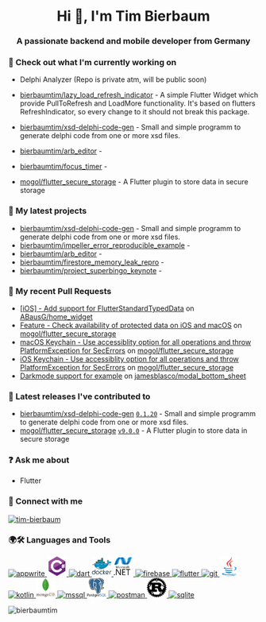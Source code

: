 <h1 align="center">Hi 👋, I'm Tim Bierbaum</h1>
<h3 align="center">A passionate backend and mobile developer from Germany</h3>

### 👷 Check out what I'm currently working on
- Delphi Analyzer (Repo is private atm, will be public soon)

- [bierbaumtim/lazy_load_refresh_indicator](https://github.com/bierbaumtim/lazy_load_refresh_indicator) - A simple Flutter Widget which provide PullToRefresh and LoadMore functionality. It&#39;s based on flutters RefreshIndicator, so every change to it should not break this package.
- [bierbaumtim/xsd-delphi-code-gen](https://github.com/bierbaumtim/xsd-delphi-code-gen) - Small and simple programm to generate delphi code from one or more xsd files.
- [bierbaumtim/arb_editor](https://github.com/bierbaumtim/arb_editor) - 
- [bierbaumtim/focus_timer](https://github.com/bierbaumtim/focus_timer) - 
- [mogol/flutter_secure_storage](https://github.com/mogol/flutter_secure_storage) - A Flutter plugin to store data in secure storage

### 🌱 My latest projects

- [bierbaumtim/xsd-delphi-code-gen](https://github.com/bierbaumtim/xsd-delphi-code-gen) - Small and simple programm to generate delphi code from one or more xsd files.
- [bierbaumtim/impeller_error_reproducible_example](https://github.com/bierbaumtim/impeller_error_reproducible_example) - 
- [bierbaumtim/arb_editor](https://github.com/bierbaumtim/arb_editor) - 
- [bierbaumtim/firestore_memory_leak_repro](https://github.com/bierbaumtim/firestore_memory_leak_repro) - 
- [bierbaumtim/project_superbingo_keynote](https://github.com/bierbaumtim/project_superbingo_keynote) - 

### 🔨 My recent Pull Requests

- [[iOS] - Add support for FlutterStandardTypedData](https://github.com/ABausG/home_widget/pull/197) on [ABausG/home_widget](https://github.com/ABausG/home_widget)
- [Feature - Check availability of protected data on iOS and macOS](https://github.com/mogol/flutter_secure_storage/pull/629) on [mogol/flutter_secure_storage](https://github.com/mogol/flutter_secure_storage)
- [macOS Keychain - Use accessiblity option for all operations and throw PlatformException for SecErrors](https://github.com/mogol/flutter_secure_storage/pull/628) on [mogol/flutter_secure_storage](https://github.com/mogol/flutter_secure_storage)
- [iOS Keychain - Use accessiblity option for all operations and throw PlatformException for SecErrors](https://github.com/mogol/flutter_secure_storage/pull/602) on [mogol/flutter_secure_storage](https://github.com/mogol/flutter_secure_storage)
- [Darkmode support for example](https://github.com/jamesblasco/modal_bottom_sheet/pull/232) on [jamesblasco/modal_bottom_sheet](https://github.com/jamesblasco/modal_bottom_sheet)

### 🔭 Latest releases I've contributed to

- [bierbaumtim/xsd-delphi-code-gen](https://github.com/bierbaumtim/xsd-delphi-code-gen) [`0.1.20`](https://github.com/bierbaumtim/xsd-delphi-code-gen/releases/tag/0.1.20) - Small and simple programm to generate delphi code from one or more xsd files.
- [mogol/flutter_secure_storage](https://github.com/mogol/flutter_secure_storage) [`v9.0.0`](https://github.com/mogol/flutter_secure_storage/releases/tag/v9.0.0) - A Flutter plugin to store data in secure storage

### ❓ Ask me about
- Flutter

### 📲 Connect with me
<a href="https://linkedin.com/in/tim-bierbaum" target="blank">
    <img align="center" src="https://raw.githubusercontent.com/rahuldkjain/github-profile-readme-generator/master/src/images/icons/Social/linked-in-alt.svg" alt="tim-bierbaum" height="30" width="40" />
</a>

### 🌍🛠️ Languages and Tools
<p align="left"> 
    <a href="https://appwrite.io" target="_blank" rel="noreferrer"> 
        <img src="https://www.vectorlogo.zone/logos/appwriteio/appwriteio-icon.svg" alt="appwrite" width="40" height="40"/> 
    </a> 
    <a href="https://www.w3schools.com/cs/" target="_blank" rel="noreferrer">
        <img src="https://raw.githubusercontent.com/devicons/devicon/master/icons/csharp/csharp-original.svg" alt="csharp" width="40" height="40"/>
    </a>
    <a href="https://dart.dev" target="_blank" rel="noreferrer"> 
        <img src="https://www.vectorlogo.zone/logos/dartlang/dartlang-icon.svg" alt="dart" width="40" height="40"/>
    </a>
    <a href="https://www.docker.com/" target="_blank" rel="noreferrer">
        <img src="https://raw.githubusercontent.com/devicons/devicon/master/icons/docker/docker-original-wordmark.svg" alt="docker" width="40" height="40"/>
    </a>
    <a href="https://dotnet.microsoft.com/" target="_blank" rel="noreferrer">
        <img src="https://raw.githubusercontent.com/devicons/devicon/master/icons/dot-net/dot-net-original-wordmark.svg" alt="dotnet" width="40" height="40"/>
    </a>
    <a href="https://firebase.google.com/" target="_blank" rel="noreferrer">
        <img src="https://www.vectorlogo.zone/logos/firebase/firebase-icon.svg" alt="firebase" width="40" height="40"/>
    </a>
    <a href="https://flutter.dev" target="_blank" rel="noreferrer">
        <img src="https://www.vectorlogo.zone/logos/flutterio/flutterio-icon.svg" alt="flutter" width="40" height="40"/>
    </a>
    <a href="https://git-scm.com/" target="_blank" rel="noreferrer">
        <img src="https://www.vectorlogo.zone/logos/git-scm/git-scm-icon.svg" alt="git" width="40" height="40"/>
    </a>
    <a href="https://www.java.com" target="_blank" rel="noreferrer">
        <img src="https://raw.githubusercontent.com/devicons/devicon/master/icons/java/java-original.svg" alt="java" width="40" height="40"/>
    </a>
    <a href="https://kotlinlang.org" target="_blank" rel="noreferrer">
        <img src="https://www.vectorlogo.zone/logos/kotlinlang/kotlinlang-icon.svg" alt="kotlin" width="40" height="40"/>
    </a>
    <a href="https://www.mongodb.com/" target="_blank" rel="noreferrer">
        <img src="https://raw.githubusercontent.com/devicons/devicon/master/icons/mongodb/mongodb-original-wordmark.svg" alt="mongodb" width="40" height="40"/>
    </a>
    <a href="https://www.microsoft.com/en-us/sql-server" target="_blank" rel="noreferrer">
        <img src="https://www.svgrepo.com/show/303229/microsoft-sql-server-logo.svg" alt="mssql" width="40" height="40"/>
    </a>
    <a href="https://www.postgresql.org" target="_blank" rel="noreferrer">
        <img src="https://raw.githubusercontent.com/devicons/devicon/master/icons/postgresql/postgresql-original-wordmark.svg" alt="postgresql" width="40" height="40"/>
    </a>
    <a href="https://postman.com" target="_blank" rel="noreferrer">
        <img src="https://www.vectorlogo.zone/logos/getpostman/getpostman-icon.svg" alt="postman" width="40" height="40"/>
    </a>
    <a href="https://www.rust-lang.org" target="_blank" rel="noreferrer">
        <img src="https://raw.githubusercontent.com/devicons/devicon/master/icons/rust/rust-plain.svg" alt="rust" width="40" height="40"/>
    </a>
    <a href="https://www.sqlite.org/" target="_blank" rel="noreferrer">
        <img src="https://www.vectorlogo.zone/logos/sqlite/sqlite-icon.svg" alt="sqlite" width="40" height="40"/>
    </a> 
</p>

<p>
    <img align="left" src="https://github-readme-stats.vercel.app/api/top-langs?username=bierbaumtim&show_icons=true&locale=en&layout=compact" alt="bierbaumtim"/>
</p>